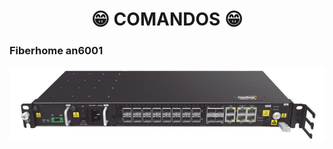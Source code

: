 <h1 align="center">😁 COMANDOS 😁</h1>


<!-- fiberhome an6001 -->
### Fiberhome an6001

<a align="center" href="https://github.com/saulotarsobc/comandos/blob/master/an6001.md">
 <img alt="an6001" title="an6001" src="./img/an6001.png"/>
</a>
